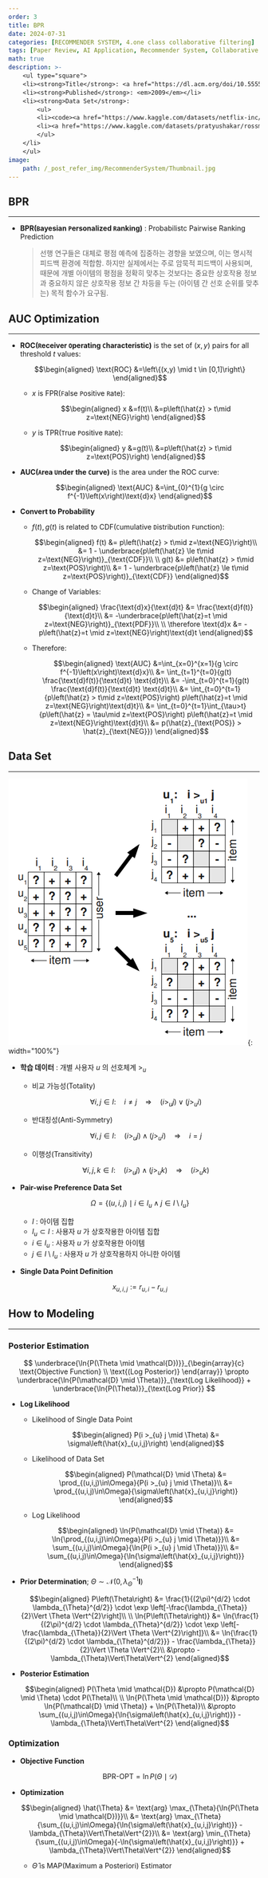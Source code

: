 ```yaml
---
order: 3
title: BPR
date: 2024-07-31
categories: [RECOMMENDER SYSTEM, 4.one class collaborative filtering]
tags: [Paper Review, AI Application, Recommender System, Collaborative Filtering, Implicit Feedback, OCCF, Ranking Prediction, Objective Function, Pairewise Learning, AUC, Bayesian]
math: true
description: >-
    <ul type="square">
    <li><strong>Title</strong>: <a href="https://dl.acm.org/doi/10.5555/1795114.1795167"><code>BPR: Bayesian Personalized Ranking from Implicit Feedback</code></a></li>
    <li><strong>Published</strong>: <em>2009</em></li>
    <li><strong>Data Set</strong>:
        <ul>
        <li><code><a href="https://www.kaggle.com/datasets/netflix-inc/netflix-prize-data">Netflix Prize</a></code></li>
        <li><a href="https://www.kaggle.com/datasets/pratyushakar/rossmann-store-sales"><code>Rossmann Store Sales</code></a></li>
        </ul>
    </li>
    </ul>
image:
    path: /_post_refer_img/RecommenderSystem/Thumbnail.jpg
---
```


## BPR
-----

- **BPR(`B`ayesian `P`ersonalized `R`anking)** : Probabilistc Pairwise Ranking Prediction

    > 선행 연구들은 대체로 평점 예측에 집중하는 경향을 보였으며, 이는 명시적 피드백 환경에 적합함. 하지만 실제에서는 주로 암묵적 피드백이 사용되며, 때문에 개별 아이템의 평점을 정확히 맞추는 것보다는 중요한 상호작용 정보과 중요하지 않은 상호작용 정보 간 차등을 두는 (아이템 간 선호 순위를 맞추는) 목적 함수가 요구됨.

## AUC Optimization
-----

- **ROC(`R`eceiver `O`perating `C`haracteristic)** is the set of $(x, y)$ pairs for all threshold $t$ values: 

    $$\begin{aligned}
    \text{ROC}
    &=\left\{(x,y) \mid t \in [0,1]\right\}
    \end{aligned}$$

    - $x$ is FPR(`F`alse `P`ositive `R`ate):

        $$\begin{aligned}
        x
        &=f(t)\\
        &=p\left(\hat{z} > t\mid z=\text{NEG}\right)
        \end{aligned}$$

    - $y$ is TPR(`T`rue `P`ositive `R`ate):

        $$\begin{aligned}
        y
        &=g(t)\\
        &=p\left(\hat{z} > t\mid z=\text{POS}\right)
        \end{aligned}$$

- **AUC(`A`rea `U`nder the `C`urve)** is the area under the ROC curve:

    $$\begin{aligned}
    \text{AUC}
    &=\int_{0}^{1}{g \circ f^{-1}\left(x\right)\text{d}x}
    \end{aligned}$$

- **Convert to Probability**

    - $f(t), g(t)$ is related to CDF(`C`umulative `D`istribution `F`unction):

        $$\begin{aligned}
        f(t)
        &= p\left(\hat{z} > t\mid z=\text{NEG}\right)\\
        &= 1 - \underbrace{p\left(\hat{z} \le t\mid z=\text{NEG}\right)}_{\text{CDF}}\\
        \\
        g(t)
        &= p\left(\hat{z} > t\mid z=\text{POS}\right)\\
        &= 1 - \underbrace{p\left(\hat{z} \le t\mid z=\text{POS}\right)}_{\text{CDF}}
        \end{aligned}$$

    - Change of Variables:

        $$\begin{aligned}
        \frac{\text{d}x}{\text{d}t}
        &= \frac{\text{d}f(t)}{\text{d}t}\\
        &= -\underbrace{p\left(\hat{z}=t \mid z=\text{NEG}\right)}_{\text{PDF}}\\
        \\
        \therefore \text{d}x
        &= -p\left(\hat{z}=t \mid z=\text{NEG}\right)\text{d}t
        \end{aligned}$$

    - Therefore:

        $$\begin{aligned}
        \text{AUC}
        &=\int_{x=0}^{x=1}{g \circ f^{-1}\left(x\right)\text{d}x}\\
        &= \int_{t=1}^{t=0}{g(t) \frac{\text{d}f(t)}{\text{d}t} \text{d}t}\\
        &= -\int_{t=0}^{t=1}{g(t) \frac{\text{d}f(t)}{\text{d}t} \text{d}t}\\
        &= \int_{t=0}^{t=1}{p\left(\hat{z} > t\mid z=\text{POS}\right) p\left(\hat{z}=t \mid z=\text{NEG}\right)\text{d}t}\\
        &= \int_{t=0}^{t=1}\int_{\tau>t}{p\left(\hat{z} = \tau\mid z=\text{POS}\right) p\left(\hat{z}=t \mid z=\text{NEG}\right)\text{d}t}\\
        &= p(\hat{z}_{\text{POS}} > \hat{z}_{\text{NEG}})
        \end{aligned}$$

## Data Set
-----

![01](/_post_refer_img/RecommenderSystem/04-03-01.png){: width="100%"}

- **학습 데이터** : 개별 사용자 $u$ 의 선호체계 $>_{u}$
    - 비교 가능성(Totality)

        $$
        \forall i,j \in I:\quad i \ne j \quad \Rightarrow \quad \left(i >_{u} j\right) \vee \left(j >_{u} i\right)
        $$

    - 반대칭성(Anti-Symmetry)

        $$
        \forall i,j \in I:\quad \left(i >_{u} j\right) \wedge \left(j >_{u} i\right) \quad \Rightarrow \quad i = j
        $$

    - 이행성(Transitivity)

        $$
        \forall i,j,k \in I:\quad \left(i >_{u} j\right) \wedge \left(j >_{u} k\right) \quad \Rightarrow \quad \left(i >_{u} k\right)
        $$

- **Pair-wise Preference Data Set**

    $$
    \Omega
    = \Big\{(u,i,j) \mid i \in I_{u} \wedge j \in I \setminus I_{u}\Big\}
    $$

    - $I$ : 아이템 집합
    - $I_{u} \subset I$ : 사용자 $u$ 가 상호작용한 아이템 집합
    - $i \in I_{u}$ : 사용자 $u$ 가 상호작용한 아이템
    - $j \in I \setminus I_{u}$ : 사용자 $u$ 가 상호작용하지 아니한 아이템

- **Single Data Point Definition**

    $$
    x_{u,i,j}:=r_{u,i} - r_{u,j}
    $$

## How to Modeling
-----

### Posterior Estimation

$$
\underbrace{\ln{P(\Theta \mid \mathcal{D})}}_{\begin{array}{c} \text{Objective Function} \\ \text{(Log Posterior)} \end{array}} \propto \underbrace{\ln{P(\mathcal{D} \mid \Theta)}}_{\text{Log Likelihood}} + \underbrace{\ln{P(\Theta)}}_{\text{Log Prior}}
$$

- **Log Likelihood**

    - Likelihood of Single Data Point

        $$\begin{aligned}
        P(i >_{u} j \mid \Theta)
        &= \sigma\left(\hat{x}_{u,i,j}\right)
        \end{aligned}$$

    - Likelihood of Data Set

        $$\begin{aligned}
        P(\mathcal{D} \mid \Theta)
        &= \prod_{(u,i,j)\in\Omega}{P(i >_{u} j \mid \Theta)}\\
        &= \prod_{(u,i,j)\in\Omega}{\sigma\left(\hat{x}_{u,i,j}\right)}
        \end{aligned}$$

    - Log Likelihood

        $$\begin{aligned}
        \ln{P(\mathcal{D} \mid \Theta)}
        &= \ln{\prod_{(u,i,j)\in\Omega}{P(i >_{u} j \mid \Theta)}}\\
        &= \sum_{(u,i,j)\in\Omega}{\ln{P(i >_{u} j \mid \Theta)}}\\
        &= \sum_{(u,i,j)\in\Omega}{\ln{\sigma\left(\hat{x}_{u,i,j}\right)}}
        \end{aligned}$$

- **Prior Determination**; $\Theta \sim \mathcal{N}\left(0, \lambda_{\Theta}^{-1}\mathbf{I}\right)$

    $$\begin{aligned}
    P\left(\Theta\right)
    &= \frac{1}{(2\pi)^{d/2} \cdot \lambda_{\Theta}^{d/2}} \cdot \exp \left[-\frac{\lambda_{\Theta}}{2}\Vert \Theta \Vert^{2}\right]\\
    \\
    \ln{P\left(\Theta\right)}
    &= \ln{\frac{1}{(2\pi)^{d/2} \cdot \lambda_{\Theta}^{d/2}} \cdot \exp \left[-\frac{\lambda_{\Theta}}{2}\Vert \Theta \Vert^{2}\right]}\\
    &= \ln{\frac{1}{(2\pi)^{d/2} \cdot \lambda_{\Theta}^{d/2}}} - \frac{\lambda_{\Theta}}{2}\Vert \Theta \Vert^{2}\\
    &\propto -\lambda_{\Theta}\Vert\Theta\Vert^{2}
    \end{aligned}$$

- **Posterior Estimation**

    $$\begin{aligned}
    P(\Theta \mid \mathcal{D})
    &\propto P(\mathcal{D} \mid \Theta) \cdot P(\Theta)\\
    \\
    \ln{P(\Theta \mid \mathcal{D})}
    &\propto \ln{P(\mathcal{D} \mid \Theta)} + \ln{P(\Theta)}\\
    &\propto \sum_{(u,i,j)\in\Omega}{\ln{\sigma\left(\hat{x}_{u,i,j}\right)}} -\lambda_{\Theta}\Vert\Theta\Vert^{2}
    \end{aligned}$$

### Optimization

- **Objective Function**

    $$
    \text{BPR-OPT} = \ln{P(\Theta \mid \mathcal{D})}
    $$

- **Optimization**

    $$\begin{aligned}
    \hat{\Theta}
    &= \text{arg} \max_{\Theta}{\ln{P(\Theta \mid \mathcal{D})}}\\
    &= \text{arg} \max_{\Theta}{\sum_{(u,i,j)\in\Omega}{\ln{\sigma\left(\hat{x}_{u,i,j}\right)}} - \lambda_{\Theta}\Vert\Theta\Vert^{2}}\\
    &= \text{arg} \min_{\Theta}{\sum_{(u,i,j)\in\Omega}{-\ln{\sigma\left(\hat{x}_{u,i,j}\right)}} + \lambda_{\Theta}\Vert\Theta\Vert^{2}}
    \end{aligned}$$

    - $\hat{\Theta}$ is MAP(Maximum a Posteriori) Estimator